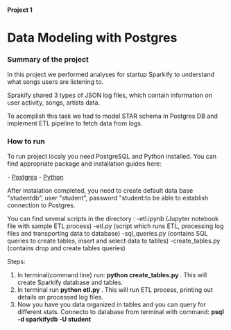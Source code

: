 <h4>Project 1</h4>
<h1>Data Modeling with Postgres</h1>

<h3>Summary of the project</h3>
<p>In this project we performed analyses for startup Sparkify to understand what songs users are listening to.</p>

<p>Sprakify shared 3 types of JSON log files, which contain information on user activity, songs, artists data. </p>
To acomplish this task we had to model STAR schema in Postgres DB and implement ETL pipeline to fetch data from logs.</p>

<h3>How to run</h3>
<p>To run project localy you need PostgreSQL and Python installed. You can find appropriate package and installation guides here: </p>
- <a href="https://www.postgresql.org/download/">Postgres</a>
- <a href=""https://www.python.org/downloads/>Python</a>
<p>After instalation completed, you need to create default data base "studentdb", user "student", password "student:to be able to establish connection to Postgres. </p>

<p>You can find several scripts in the directory :
-etl.ipynb (Jupyter notebook file with sample ETL process)
-etl.py (script which runs ETL, processing log files and transporting data to database)
-sql_queries.py (contains SQL queries to create tables, insert and select data to tables)
-create_tables.py (contains drop and create tables queries)
</p>

Steps: 
1. In terminal(command line) run: <b> python create_tables.py </b>. This will create Sparkify database and tables. 
2. In terminal run <b> python etl.py </b>. This will run ETL process, printing out details on processed log files. 
3. Now you have you data organized in tables and you can query for different stats. Connecto to database from terminal with command: <b>psql -d sparkifydb -U student</b>